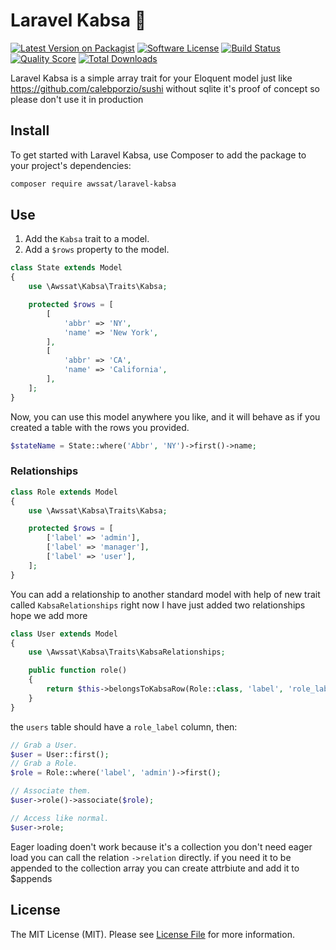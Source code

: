 # Laravel Kabsa 🍗


[![Latest Version on Packagist][ico-version]][link-packagist]
[![Software License][ico-license]](LICENSE.md)
[![Build Status][ico-travis]][link-travis]
[![Quality Score][ico-code-quality]][link-code-quality]
[![Total Downloads][ico-downloads]][link-downloads]



Laravel Kabsa is a simple array trait for your Eloquent model just like https://github.com/calebporzio/sushi without sqlite it's proof of concept so please don't use it in production 


## Install
To get started with Laravel Kabsa, use Composer to add the package to your project's dependencies:
```bash
composer require awssat/laravel-kabsa
```

## Use

1. Add the `Kabsa` trait to a model.
2. Add a `$rows` property to the model.

```php
class State extends Model
{
    use \Awssat\Kabsa\Traits\Kabsa;

    protected $rows = [
        [
            'abbr' => 'NY',
            'name' => 'New York',
        ],
        [
            'abbr' => 'CA',
            'name' => 'California',
        ],
    ];
}
```

Now, you can use this model anywhere you like, and it will behave as if you created a table with the rows you provided.
```php
$stateName = State::where('Abbr', 'NY')->first()->name;
```

### Relationships

```php
class Role extends Model
{
    use \Awssat\Kabsa\Traits\Kabsa;

    protected $rows = [
        ['label' => 'admin'],
        ['label' => 'manager'],
        ['label' => 'user'],
    ];
}
```

You can add a relationship to another standard model with help of new trait called `KabsaRelationships` right now I have just added two relationships hope we add more
```php
class User extends Model
{
    use \Awssat\Kabsa\Traits\KabsaRelationships;

    public function role()
    {
        return $this->belongsToKabsaRow(Role::class, 'label', 'role_label');
    }
}
```

the `users` table should have a `role_label` column, then:

```php
// Grab a User.
$user = User::first();
// Grab a Role.
$role = Role::where('label', 'admin')->first();

// Associate them.
$user->role()->associate($role);

// Access like normal.
$user->role;
```

Eager loading doen't work because it's a collection you don't need eager load you can call the relation `->relation` directly. if you need it to be appended to the collection array you can create attrbiute and add it to $appends

## License

The MIT License (MIT). Please see [License File](LICENSE.md) for more information.

[ico-version]: https://img.shields.io/packagist/v/awssat/laravel-kabsa.svg?style=flat-square
[ico-license]: https://img.shields.io/badge/license-MIT-brightgreen.svg?style=flat-square
[ico-travis]: https://travis-ci.org/awssat/laravel-kabsa.svg?branch=master
[ico-code-quality]: https://scrutinizer-ci.com/g/awssat/laravel-kabsa/badges/quality-score.png?b=master
[ico-downloads]: https://img.shields.io/packagist/dt/awssat/laravel-kabsa.svg?style=flat-square

[link-packagist]: https://packagist.org/packages/awssat/laravel-kabsa
[link-travis]: https://travis-ci.org/awssat/laravel-kabsa
[link-scrutinizer]: https://scrutinizer-ci.com/g/awssat/laravel-kabsa/code-structure
[link-code-quality]: https://scrutinizer-ci.com/g/awssat/laravel-kabsa
[link-downloads]: https://packagist.org/packages/awssat/laravel-kabsa
[link-author]: https://github.com/if4lcon
[link-contributors]: ../../contributors
